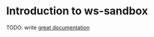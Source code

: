 # Introduction to ws-sandbox

TODO: write [great documentation](http://jacobian.org/writing/great-documentation/what-to-write/)
